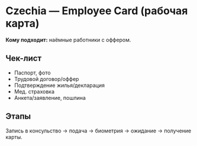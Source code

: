 # Czechia — Employee Card (рабочая карта)

**Кому подходит:** наёмные работники с оффером.

## Чек-лист
- Паспорт, фото
- Трудовой договор/оффер
- Подтверждение жилья/декларация
- Мед. страховка
- Анкета/заявление, пошлина

## Этапы
Запись в консульство → подача → биометрия → ожидание → получение карты.
